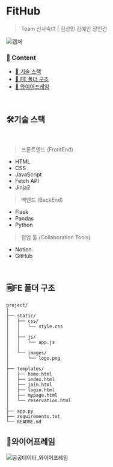 # FitHub

> Team 신사숙녀 |
> 김성민 김예인 장인건
> 
![캡처](https://github.com/user-attachments/assets/14a65eb9-a1ee-4e3c-a5ca-ab251925f78f)

### 📂 Content

- [🔎 기술 스택](#기술-스택)
- [🔎 FE 폴더 구조](#FE-폴더-구조)
- [🔎 와이어프레임](#와이어프레임)

<br>

## 🛠️기술 스택

<br>

> 프론트엔드 (FrontEnd)

- HTML
- CSS
- JavaScript
- Fetch API
- Jinja2

> 백엔드 (BackEnd)

- Flask
- Pandas
- Python

> 협업 툴 (Collaboration Tools)

- Notion
- GitHub

<br>

## 🗒️FE 폴더 구조

```
project/
│
├── static/
│   ├── css/
│   │   └── style.css
│   │
│   ├── js/
│   │   └── app.js
│   │
│   └── images/
│       └── logo.png
│
├── templates/
│   ├── home.html
│   ├── index.html
│   ├── join.html
│   ├── login.html
│   ├── mypage.html
│   └── reservation.html
│
├── app.py
├── requirements.txt
└── README.md
```


## 💎와이어프레임

![공공데이터_와이어프레임](https://github.com/user-attachments/assets/f1567a1f-c0a9-4651-a3fd-94fa14608441)


<br>
<br>

